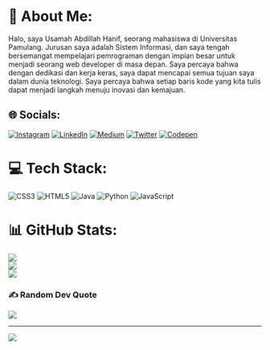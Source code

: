 # 💫 About Me:
Halo, saya Usamah Abdillah Hanif, seorang mahasiswa di Universitas Pamulang. Jurusan saya adalah Sistem Informasi, dan saya tengah bersemangat mempelajari pemrograman dengan impian besar untuk menjadi seorang web developer di masa depan. Saya percaya bahwa dengan dedikasi dan kerja keras, saya dapat mencapai semua tujuan saya dalam dunia teknologi. Saya percaya bahwa setiap baris kode yang kita tulis dapat menjadi langkah menuju inovasi dan kemajuan.


## 🌐 Socials:
[![Instagram](https://img.shields.io/badge/Instagram-%23E4405F.svg?logo=Instagram&logoColor=white)](https://instagram.com/usa.hanif258) [![LinkedIn](https://img.shields.io/badge/LinkedIn-%230077B5.svg?logo=linkedin&logoColor=white)](https://linkedin.com/in/usamahhanif) [![Medium](https://img.shields.io/badge/Medium-12100E?logo=medium&logoColor=white)](https://medium.com/@usamahhanif3) [![Twitter](https://img.shields.io/badge/Twitter-%231DA1F2.svg?logo=Twitter&logoColor=white)](https://twitter.com/usa_hanif) [![Codepen](https://img.shields.io/badge/Codepen-000000?style=for-the-badge&logo=codepen&logoColor=white)](https://codepen.io/DAvICHII) 

# 💻 Tech Stack:
![CSS3](https://img.shields.io/badge/css3-%231572B6.svg?style=for-the-badge&logo=css3&logoColor=white) ![HTML5](https://img.shields.io/badge/html5-%23E34F26.svg?style=for-the-badge&logo=html5&logoColor=white) ![Java](https://img.shields.io/badge/java-%23ED8B00.svg?style=for-the-badge&logo=java&logoColor=white) ![Python](https://img.shields.io/badge/python-3670A0?style=for-the-badge&logo=python&logoColor=ffdd54) ![JavaScript](https://img.shields.io/badge/javascript-%23323330.svg?style=for-the-badge&logo=javascript&logoColor=%23F7DF1E)
# 📊 GitHub Stats:
![](https://github-readme-stats.vercel.app/api?username=usamah25&theme=dark&hide_border=false&include_all_commits=false&count_private=false)<br/>
![](https://github-readme-streak-stats.herokuapp.com/?user=usamah25&theme=dark&hide_border=false)<br/>
![](https://github-readme-stats.vercel.app/api/top-langs/?username=usamah25&theme=dark&hide_border=false&include_all_commits=false&count_private=false&layout=compact)

### ✍️ Random Dev Quote
![](https://quotes-github-readme.vercel.app/api?type=horizontal&theme=radical)

---
[![](https://visitcount.itsvg.in/api?id=usamah25&icon=5&color=0)](https://visitcount.itsvg.in)

<!-- Proudly created with GPRM ( https://gprm.itsvg.in ) -->
